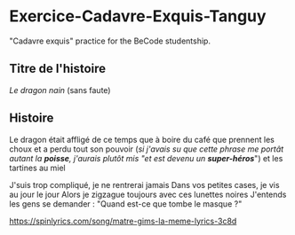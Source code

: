 ﻿# Exercice-Cadavre-Exquis-Tanguy
"Cadavre exquis" practice for the BeCode studentship.

## Titre de l'histoire
*Le dragon nain* (sans faute)

## Histoire
Le dragon
était
affligé
de
ce
temps
que
à
boire
du
café
que
prennent
les choux
et a perdu tout son pouvoir
(*si j'avais su que cette phrase me portât autant la **poisse**, j'aurais plutôt mis "et est devenu un **super-héros***")
et les tartines au miel

J'suis trop compliqué, je ne rentrerai jamais
Dans vos petites cases, je vis au jour le jour
Alors je zigzague toujours avec ces lunettes noires
J'entends les gens se demander : "Quand est-ce que tombe le masque ?"

https://spinlyrics.com/song/matre-gims-la-meme-lyrics-3c8d
